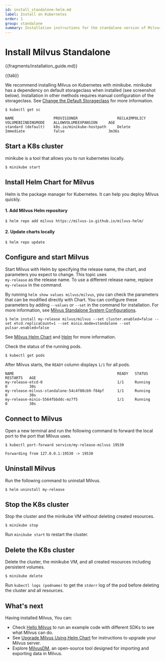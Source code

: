 ```yaml
---
id: install_standalone-helm.md
label: Install on Kubernetes 
order: 1
group: standalone
summary: Installation instructions for the standalone version of Milvus.
---
```


# Install Milvus Standalone

{{fragments/installation_guide.md}}


{{tab}}

We recommend installing Milvus on Kubernetes with minikube. minikube has a dependency on default storageclass when installed (see screenshot below). Installation in other methods requires manual configuration of the storageclass. See [Change the Default Storageclass](https://kubernetes.io/docs/tasks/administer-cluster/change-default-storage-class/) for more information.

```
$ kubectl get sc
```
```
NAME                  PROVISIONER                  RECLAIMPOLICY    VOLUMEBIINDINGMODE    ALLOWVOLUMEEXPANSION     AGE
standard (default)    k8s.io/minikube-hostpath     Delete           Immediate             false                    3m36s
```


## Start a K8s cluster

minikube is a tool that allows you to run kubernetes locally.

```
$ minikube start
```

## Install Helm Chart for Milvus

Helm is the package manager for Kubernetes. It can help you deploy Milvus quickly.

#### 1. Add Milvus Helm repository

```
$ helm repo add milvus https://milvus-io.github.io/milvus-helm/
```

#### 2. Update charts locally

```
$ helm repo update
```

## Configure and start Milvus

Start Milvus with Helm by specifying the release name, the chart, and parameters you expect to change. This topic uses <code> my-release</code> as the release name. To use a different release name, replace <code> my-release</code> in the command.

By running `helm show values milvus/milvus`, you can check the parameters that can be modified directly with Chart. You can configure these parameters by adding `--values` or `--set` in the command for installation. For more information, see [Milvus Standalone System Configurations](configuration_standalone-basic.md).

```
$ helm install my-release milvus/milvus --set cluster.enabled=false --set etcd.replicaCount=1 --set minio.mode=standalone --set pulsar.enabled=false
```

<div class="alert note">
See <a href="https://artifacthub.io/packages/helm/milvus/milvus">Milvus Helm Chart</a> and <a href="https://helm.sh/docs/">Helm</a> for more information.
</div>

Check the status of the running pods.

```
$ kubectl get pods
```

After Milvus starts, the `READY` column displays `1/1` for all pods.

```
NAME                                               READY   STATUS      RESTARTS   AGE
my-release-etcd-0                                  1/1     Running     0          30s
my-release-milvus-standalone-54c4f88cb9-f84pf      1/1     Running     0          30s
my-release-minio-5564fbbddc-mz7f5                  1/1     Running     0          30s
```

## Connect to Milvus

Open a new terminal and run the following command to forward the local port to the port that Milvus uses.

```
$ kubectl port-forward service/my-release-milvus 19530
```

```
Forwarding from 127.0.0.1:19530 -> 19530
```

## Uninstall Milvus

Run the following command to uninstall Milvus.

```
$ helm uninstall my-release
```

## Stop the K8s cluster

Stop the cluster and the minikube VM without deleting created resources.

```
$ minikube stop
```

Run `minikube start` to restart the cluster.


## Delete the K8s cluster

Delete the cluster, the minikube VM, and all created resources including persistent volumes.

```
$ minikube delete
```

<div class="alert note">
Run <code>kubectl logs (podname)</code> to get the <code>stderr</code> log of the pod before deleting the cluster and all resources.
</div>

## What's next

Having installed Milvus, You can:

- Check [Hello Milvus](example_code.md) to run an example code with different SDKs to see what Milvus can do.
- See [Upgrade Milvus Using Helm Chart](upgrade.md) for instructions to upgrade your Milvus server.
- Explore [MilvusDM](migrate_overview.md), an open-source tool designed for importing and exporting data in Milvus.
